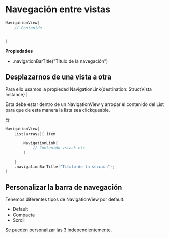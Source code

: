 # Navegación entre vistas

```swift
NavigationView{
	// Contenido


}
```
<strong>Propiedades</strong>

- .navigationBarTitle("Titulo de la navegación")

## Desplazarnos de una vista a otra

Para ello usamos la propiedad NavigationLink{destination: StructVista Instance} |

Esta debe estar dentro de un NavigationView y arropar el contenido del List para que de esta manera la lista sea clickqueable.

Ej:

```swift
NavigationView{
	List(arrays){ item

		NavigationLink{
			// Contenido vstack etc
		}

	}
	.navigationBarTitle("Titulo de la seccion");
}
```
## Personalizar la barra de navegación

Tenemos diferentes tipos de NavigationView por default:

- Default
- Compacta
- Scroll

Se pueden personalizar las 3 independientemente.
